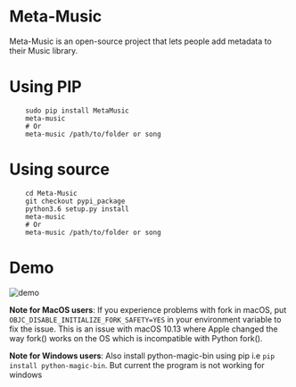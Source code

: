        
# Meta-Music
Meta-Music is an open-source project that lets people add metadata to their Music library.

# Using PIP
        sudo pip install MetaMusic
        meta-music
        # Or
        meta-music /path/to/folder or song
# Using source
        
        cd Meta-Music
        git checkout pypi_package 
        python3.6 setup.py install
        meta-music
        # Or
        meta-music /path/to/folder or song
# Demo

![demo](https://media.giphy.com/media/8PBFETWIZ39tme3vow/giphy.gif)


**Note for MacOS users**: If you experience problems with fork in macOS, put `OBJC_DISABLE_INITIALIZE_FORK_SAFETY=YES` in your environment variable to fix the issue. This is an issue with macOS 10.13 where Apple changed the way fork() works on the OS which is incompatible with Python fork().
 
**Note for Windows users**: Also install python-magic-bin using pip i.e `pip install python-magic-bin`. But current the program is not working for windows
       
